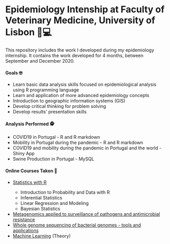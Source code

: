# Epidemiology Intenship at Faculty of Veterinary Medicine, University of Lisbon 👩💻

This repository includes the work I developed during my epidemiology internship.
It contains the work developed for 4 months, between September and December 2020.

#### Goals 🤓
<ul>
  <li>Learn basic data analysis skills focused on epidemiological analysis using R programming language</li>
  <li>Learn and application of more advanced epidemiology concepts</li>
  <li>Introduction to geographic information systems (GIS)</li>
  <li>Develop critical thinking for problem solving</li>
  <li>Develop results' presentation skills</li>
</ul>


#### Analysis Performed 🕵
<ul>
  <li>COVID19 in Portugal - R and R markdown</li>
  <li>Mobility in Portugal during the pandemic - R and R markdown</li>
  <li>COVID19 and mobility during the pandemic in Portugal and the world - Shiny App</li>
  <li>Swine Production in Portugal - MySQL</li>
</ul>


#### Online Courses Taken 📔
 <ul>
  <li><a href='https://www.coursera.org/specializations/statistics#courses'>Statistics with R</a></li>
  <ul>
    <li>Introduction to Probability and Data with R</li>
    <li>Inferential Statistics</li>
    <li>Linear Regression and Modeling</li>
    <li>Bayesian Statistics</li>
  </ul> 
  <li><a href='https://www.coursera.org/learn/metagenomics'>Metagenomics applied to surveillance of pathogens and antimicrobial resistance</a></li>
  <li><a href='https://www.coursera.org/learn/wgs-bacteria'>Whole genome sequencing of bacterial genomes - tools and applications</a></li>
  <li><a href='https://www.coursera.org/learn/machine-learning'>Machine Learning</a> (Theory)</li>
